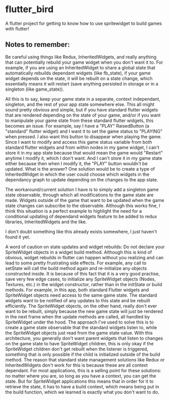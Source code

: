 # flutter_bird

A flutter project for getting to know how to use spritewidget to build games with flutter!

## Notes to remember:

Be careful using things like Redux, InheritedWidgets, and really anything that can potentially rebuild your game widget when you don't want it to.
For example, if you are using an InheritedWidget to share a global state that automatically rebuilds dependant widgets (like fb_state),
if your game widget depends on the state, it will be rebuilt on a state change, which essentially means it will restart (save anything persisted in
storage or in a singleton (like game_state)).

All this is to say, keep your game state in a separate, context independant, singleton, and the rest of your app state somewhere else.
This all might sound pretty obvious and simple, but if you have standard flutter widgets that are rendered depending on the state of your game, and/or
if you want to manipulate your game state from these standard flutter widgets, this becomes an issue. For example, say I have a "PLAY" RaisedButton
(a "standard" flutter widget) and I want it to set the game status to "PLAYING" when pressed. I also want this button to disappear when playing the game.
Since I want to modify and access this game status variable from both standard flutter widgets and from within nodes in my game widget, I can't store
it in my app state because that would mean the game would "Restart" anytime I modify it, which I don't want. And I can't store it in my game state
either because then when I modify it, the "PLAY" button wouldn't be updated.
What is the answer? One solution would be to create a type of InheritedWidget in which the user could choose which widgets in the dependancy graph
to update depending on the changes to the app state.

The workaround/current solution I have is to simply add a singleton game state observable, through which all modifications to the game state are made.
Widgets outside of the game that want to be updated when the game state changes can subscribe to the observable. Although this works fine, I think this
situation is a perfect example to highlight the need for a conditional updating of dependand widgets feature to be added to redux libraries,
InheritedWidgets and the like.

I don't doubt something like this already exists somewhere, I just haven't found it yet.

A word of caution on state updates and widget rebuilds: Do not declare your SpriteWidget objects in a widget build method.
Although this is kind of obvious, widget rebuilds in flutter can happen without you realizing and can lead to some pretty frustrating side effects.
For example, any call to setState will call the build method again and re-initialize any objects constructed inside. It is because of this fact
that it is a very good practise, save very few edge cases, to initialize any SpriteWidget objects (Nodes, Textures, etc.) in the widget constructor,
rather than in the initState or build methods.
For example, in this app, both standard Flutter widgets and SpriteWidget objects need access to the same game state. The standard widgets want to
be notified of any updates to this state and be rebuilt efficiently. The SpriteWidget objects, on the other hand, really don't ever want to be rebuilt,
simply because the new game state will just be rendered in the next frame when the update methods are called, all handled by SpriteWidget under
the hood. The approach I've used to solve this is to create a game state observable that the standard widgets listen to, while the SpriteWidget
objects just read from the game state value. With this architecture, you generally don't want parent widgets that listen to changes on the
game state to have SpriteWidget children, this is only okay if the SpriteWidget children don't get rebuilt when the listener is triggered, something
that is only possible if the child is initialized outside of the build method.
The reason that standard state management solutions like Redux or InheritedWidgets don't work for this is because these are all context dependant.
For most applications, this is a selling point for these solutions: no matter where you are, so long as you have a context, you can get the state.
But for SpriteWidget applications this means that in order for it to retrieve the state, it has to have a build context, which means being put in the
build function, which we learned is exactly what you don't want to do.
